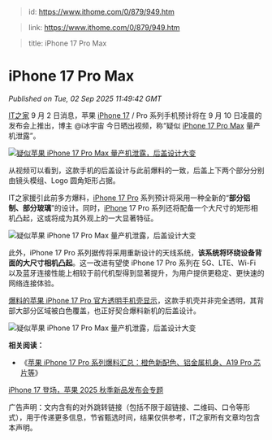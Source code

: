 > id: https://www.ithome.com/0/879/949.htm

> link: https://www.ithome.com/0/879/949.htm

> title: iPhone 17 Pro Max

# iPhone 17 Pro Max
_Published on Tue, 02 Sep 2025 11:49:42 GMT_

[IT之家](https://www.ithome.com/) 9 月 2 日消息，苹果 [iPhone 17](https://iphone.ithome.com/) / Pro 系列手机预计将在 9 月 10 日凌晨的发布会上推出，博主 @i冰宇宙 今日晒出视频，称“疑似 [iPhone 17 Pro Max](https://iphone.ithome.com/) 量产机泄露”。

[![](https://img.ithome.com/newsuploadfiles/2025/9/3d044987-5308-46db-9c41-a14c14f063c4.jpg?x-bce-process=image/format,f_auto "疑似苹果 iPhone 17 Pro Max 量产机泄露，后盖设计大变")](https://weibo.com/5673255066/Q2JrF6zMV)

从视频可以看到，这款手机的后盖设计与此前爆料的一致，后盖上下两个部分分别由镜头模组、Logo 圆角矩形占据。

IT之家援引此前多方爆料，[iPhone 17 Pro](https://iphone.ithome.com/) 系列预计将采用一种全新的“**部分铝制、部分玻璃**”的设计。同时，[iPhone](https://iphone.ithome.com/) 17 Pro 系列还将配备一个大尺寸的矩形相机凸起，这或将成为其外观上的一大显著特征。

![](https://img.ithome.com/newsuploadfiles/2025/9/bcb07c2e-1ced-4d00-ad6d-c8d718264c27.jpg?x-bce-process=image/format,f_auto "疑似苹果 iPhone 17 Pro Max 量产机泄露，后盖设计大变")

此外，iPhone 17 Pro 系列据传将采用重新设计的天线系统，**该系统将环绕设备背面的大尺寸相机凸起**。这一改进有望使 iPhone 17 Pro 系列在 5G、LTE、Wi-Fi 以及蓝牙连接性能上相较于前代机型得到显著提升，为用户提供更稳定、更快速的网络连接体验。

[爆料的苹果 iPhone 17 Pro 官方透明手机壳显示](https://www.ithome.com/0/879/708.htm)，这款手机壳并非完全透明，其背部大部分区域被白色覆盖，也正好契合爆料新机的后盖设计。

![](https://img.ithome.com/newsuploadfiles/2025/9/f4e320b9-87eb-4dbd-9709-935219515a6e.jpg?x-bce-process=image/format,f_auto "疑似苹果 iPhone 17 Pro Max 量产机泄露，后盖设计大变")

**相关阅读：**

-   《[苹果 iPhone 17 Pro 系列爆料汇总：橙色新配色、铝金属机身、A19 Pro 芯片等](https://www.ithome.com/0/877/708.htm)》
    

[iPhone 17 登场，苹果 2025 秋季新品发布会专题](https://www.ithome.com/zt/iphone17/)

广告声明：文内含有的对外跳转链接（包括不限于超链接、二维码、口令等形式），用于传递更多信息，节省甄选时间，结果仅供参考，IT之家所有文章均包含本声明。
